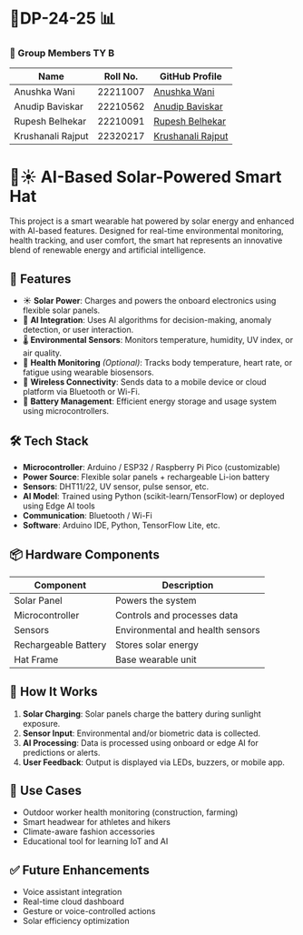 # 📘DP-24-25 📊
### 👥 Group Members TY B

| Name                  | Roll No.   | GitHub Profile                            |
|-----------------------|------------|--------------------------------------------|
| Anushka Wani          | 22211007   | [Anushka Wani](https://github.com/anushka0312-ux) |
| Anudip Baviskar       | 22210562   | [Anudip Baviskar](https://github.com/AnudipBaviskar) |
| Rupesh Belhekar       | 22210091   | [Rupesh Belhekar](https://github.com/RupeshBelhekar) |
| Krushanali Rajput     | 22320217   | [Krushanali Rajput](https://github.com/Krushanali-Rajput) |

# 🤖☀️ AI-Based Solar-Powered Smart Hat

This project is a smart wearable hat powered by solar energy and enhanced with AI-based features. Designed for real-time environmental monitoring, health tracking, and user comfort, the smart hat represents an innovative blend of renewable energy and artificial intelligence.

## 🌟 Features

- ☀️ **Solar Power**: Charges and powers the onboard electronics using flexible solar panels.
- 🤖 **AI Integration**: Uses AI algorithms for decision-making, anomaly detection, or user interaction.
- 🌡️ **Environmental Sensors**: Monitors temperature, humidity, UV index, or air quality.
- 🧠 **Health Monitoring** *(Optional)*: Tracks body temperature, heart rate, or fatigue using wearable biosensors.
- 📡 **Wireless Connectivity**: Sends data to a mobile device or cloud platform via Bluetooth or Wi-Fi.
- 🔋 **Battery Management**: Efficient energy storage and usage system using microcontrollers.

## 🛠️ Tech Stack

- **Microcontroller**: Arduino / ESP32 / Raspberry Pi Pico (customizable)
- **Power Source**: Flexible solar panels + rechargeable Li-ion battery
- **Sensors**: DHT11/22, UV sensor, pulse sensor, etc.
- **AI Model**: Trained using Python (scikit-learn/TensorFlow) or deployed using Edge AI tools
- **Communication**: Bluetooth / Wi-Fi
- **Software**: Arduino IDE, Python, TensorFlow Lite, etc.

## 📦 Hardware Components

| Component              | Description                            |
|------------------------|----------------------------------------|
| Solar Panel            | Powers the system                      |
| Microcontroller        | Controls and processes data            |
| Sensors                | Environmental and health sensors       |
| Rechargeable Battery   | Stores solar energy                    |
| Hat Frame              | Base wearable unit                     |

## 🚀 How It Works

1. **Solar Charging**: Solar panels charge the battery during sunlight exposure.
2. **Sensor Input**: Environmental and/or biometric data is collected.
3. **AI Processing**: Data is processed using onboard or edge AI for predictions or alerts.
4. **User Feedback**: Output is displayed via LEDs, buzzers, or mobile app.

## 🧠 Use Cases

- Outdoor worker health monitoring (construction, farming)
- Smart headwear for athletes and hikers
- Climate-aware fashion accessories
- Educational tool for learning IoT and AI

## ✅ Future Enhancements

- Voice assistant integration
- Real-time cloud dashboard
- Gesture or voice-controlled actions
- Solar efficiency optimization

